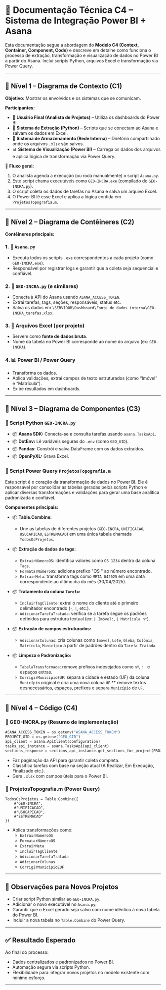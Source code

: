 # 📐 Documentação Técnica C4 – Sistema de Integração Power BI + Asana

Esta documentação segue a abordagem do **Modelo C4 (Context, Container, Component, Code)** e descreve em detalhe como funciona o processo de extração, transformação e visualização de dados no Power BI a partir do Asana. Inclui scripts Python, arquivos Excel e transformação via Power Query.

---

## 🔷 Nível 1 – Diagrama de Contexto (C1)

**Objetivo:** Mostrar os envolvidos e os sistemas que se comunicam.

**Participantes:**
- 👤 **Usuário Final (Analista de Projetos)** – Utiliza os dashboards do Power BI.
- 🧠 **Sistema de Extração (Python)** – Scripts que se conectam ao Asana e salvam os dados em Excel.
- 📁 **Sistema de Armazenamento (Rede Interna)** – Diretório compartilhado onde os arquivos `.xlsx` são salvos.
- 📊 **Sistema de Visualização (Power BI)** – Carrega os dados dos arquivos e aplica lógica de transformação via Power Query.

📌 **Fluxo geral:**
1. O analista agenda a execução (ou roda manualmente) o script `Asana.py`.
2. Este script chama executáveis como `GEO-INCRA.exe` (compilado de `GEO-INCRA.py`).
3. O script coleta os dados de tarefas no Asana e salva um arquivo Excel.
4. O Power BI lê esse Excel e aplica a lógica contida em `ProjetosTopografia.m`.

---

## 🔷 Nível 2 – Diagrama de Contêineres (C2)

**Contêineres principais:**

### 1. 🧠 `Asana.py`
- Executa todos os scripts `.exe` correspondentes a cada projeto (como `GEO-INCRA.exe`).
- Responsável por registrar logs e garantir que a coleta seja sequencial e confiável.

### 2. 🧠 `GEO-INCRA.py` (e similares)
- Conecta à API do Asana usando `ASANA_ACCESS_TOKEN`.
- Extrai tarefas, tags, seções, responsáveis, status etc.
- Salva os dados em `\SERVIDOR\Dashboard\Fonte de dados interna\GEO-INCRA_tarefas.xlsx`.

### 3. 📁 Arquivos Excel (por projeto)
- Servem como **fonte de dados bruta**.
- Nome da tabela no Power BI corresponde ao nome do arquivo (ex: `GEO-INCRA`).

### 4. 📊 Power BI / Power Query
- Transforma os dados.
- Aplica validações, extrai campos de texto estruturados (como “Imóvel” e “Matrícula”).
- Exibe resultados em dashboards.

---

## 🔷 Nível 3 – Diagrama de Componentes (C3)

### 🔹 Script Python `GEO-INCRA.py`
- 📦 **Asana SDK:** Conecta-se e consulta tarefas usando `asana.TasksApi`.
- 📦 **DotEnv:** Lê variáveis seguras do `.env` (como `GEO_GID`).
- 📦 **Pandas:** Constrói e salva DataFrame com os dados extraídos.
- 📦 **OpenPyXL:** Grava Excel.

### 🔹 Script Power Query `ProjetosTopografia.m`
Este script é o coração da transformação de dados no Power BI. Ele é responsável por consolidar as tabelas geradas pelos scripts Python e aplicar diversas transformações e validações para gerar uma base analítica padronizada e confiável.

**Componentes principais:**

- 📦 **Table.Combine:**
  - Une as tabelas de diferentes projetos (`GEO-INCRA`, `UNIFICACAO`, `USUCAPICAO`, `ESTREMACAO`) em uma única tabela chamada `TodosOsProjetos`.

- 📦 **Extração de dados de tags:**
  - `ExtrairNúmeroOS`: identifica valores como `OS 1234` dentro da coluna `Tags`.
  - `FormatarNúmeroOS`: adiciona prefixo "OS " ao número encontrado.
  - `ExtrairMeta`: transforma tags como `META 042025` em uma data correspondente ao último dia do mês (30/04/2025).

- 📦 **Tratamento da coluna `Tarefa`:**
  - `IncluirTagCliente`: extrai o nome do cliente até o primeiro delimitador encontrado (`-`, `|`, etc.).
  - `AdicionarTarefaTratada`: verifica se a tarefa segue os padrões definidos para estrutura textual (ex: `| Imóvel:`, `| Matrícula n°`).

- 📦 **Extração de campos estruturados:**
  - `AdicionarColunas`: cria colunas como `Imóvel`, `Lote`, `Gleba`, `Colônia`, `Matrícula`, `Município` a partir de padrões dentro da `Tarefa Tratada`.

- 📦 **Limpeza e Padronização:**
  - `TabelaTransformada`: remove prefixos indesejados como `nº`, `: ` e espaços extras.
  - `CorrigirMunicipioEUF`: separa a cidade e estado (UF) da coluna `Município` original e cria uma nova coluna `UF`.** remove textos desnecessários, espaços, prefixos e separa `Município` de `UF`.

---

## 🔷 Nível 4 – Código (C4)

### 🔹 GEO-INCRA.py (Resumo de implementação)
```python
ASANA_ACCESS_TOKEN = os.getenv("ASANA_ACCESS_TOKEN")
PROJECT_GID = os.getenv("GEO_GID")
api_client = asana.ApiClient(configuration)
tasks_api_instance = asana.TasksApi(api_client)
sections_response = sections_api_instance.get_sections_for_project(PROJECT_GID)
```
- Faz paginação da API para garantir coleta completa.
- Classifica tarefas com base na seção atual (A Realizar, Em Execução, Finalizado etc.).
- Gera `.xlsx` com campos úteis para o Power BI.

### 🔹 ProjetosTopografia.m (Power Query)
```powerquery
TodosOsProjetos = Table.Combine({
    #"GEO-INCRA",
    #"UNIFICACAO",
    #"USUCAPICAO",
    #"ESTREMACAO"
})
```
- Aplica transformações como:
  - `ExtrairNúmeroOS`
  - `FormatarNúmeroOS`
  - `ExtrairMeta`
  - `IncluirTagCliente`
  - `AdicionarTarefaTratada`
  - `AdicionarColunas`
  - `CorrigirMunicipioEUF`

---

## 📌 Observações para Novos Projetos
- Criar script Python similar ao `GEO-INCRA.py`.
- Adicionar o novo executável no `Asana.py`.
- Garantir que o Excel gerado seja salvo com nome idêntico à nova tabela do Power BI.
- Incluir a nova tabela no `Table.Combine` do Power Query.

---

## ✅ Resultado Esperado

Ao final do processo:
- Dados centralizados e padronizados no Power BI.
- Automação segura via scripts Python.
- Flexibilidade para integrar novos projetos no modelo existente com mínimo esforço.

---

